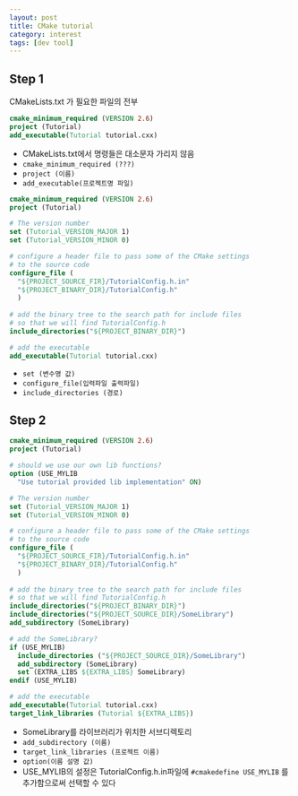 ```yaml
---
layout: post
title: CMake tutorial
category: interest
tags: [dev tool]
---
```


## Step 1
CMakeLists.txt 가 필요한 파일의 전부  

```cmake
cmake_minimum_required (VERSION 2.6)
project (Tutorial)
add_executable(Tutorial tutorial.cxx) 
```
* CMakeLists.txt에서 명령들은 대소문자 가리지 않음  
* `cmake_minimum_required (???)`
* `project (이름)`
* `add_executable(프로젝트명 파일)`

```cmake
cmake_minimum_required (VERSION 2.6)
project (Tutorial)

# The version number
set (Tutorial_VERSION_MAJOR 1)
set (Tutorial_VERSION_MINOR 0)

# configure a header file to pass some of the CMake settings
# to the source code
configure_file (
  "${PROJECT_SOURCE_FIR}/TutorialConfig.h.in"
  "${PROJECT_BINARY_DIR}/TutorialConfig.h"
  )
  
# add the binary tree to the search path for include files
# so that we will find TutorialConfig.h
include_directories("${PROJECT_BINARY_DIR}")

# add the executable
add_executable(Tutorial tutorial.cxx)
```
* `set (변수명 값)`
* `configure_file(입력파일 출력파일)`
* `include_directories (경로)`

## Step 2
```cmake
cmake_minimum_required (VERSION 2.6)
project (Tutorial)

# should we use our own lib functions?
option (USE_MYLIB
  "Use tutorial provided lib implementation" ON)

# The version number
set (Tutorial_VERSION_MAJOR 1)
set (Tutorial_VERSION_MINOR 0)

# configure a header file to pass some of the CMake settings
# to the source code
configure_file (
  "${PROJECT_SOURCE_FIR}/TutorialConfig.h.in"
  "${PROJECT_BINARY_DIR}/TutorialConfig.h"
  )
  
# add the binary tree to the search path for include files
# so that we will find TutorialConfig.h
include_directories("${PROJECT_BINARY_DIR}")
include_directories("${PROJECT_SOURCE_DIR}/SomeLibrary")
add_subdirectory (SomeLibrary)

# add the SomeLibrary?
if (USE_MYLIB)
  include_directories ("${PROJECT_SOURCE_DIR}/SomeLibrary")
  add_subdirectory (SomeLibrary)
  set (EXTRA_LIBS ${EXTRA_LIBS} SomeLibrary)
endif (USE_MYLIB)

# add the executable
add_executable(Tutorial tutorial.cxx)
target_link_libraries (Tutorial ${EXTRA_LIBS})
```
* SomeLibrary를 라이브러리가 위치한 서브디렉토리
* `add_subdirectory (이름)`
* `target_link_libraries (프로젝트 이름)`
* `option(이름 설명 값)`
* USE_MYLIB의 설정은 TutorialConfig.h.in파일에 `#cmakedefine USE_MYLIB` 를 추가함으로써 선택할 수 있다

